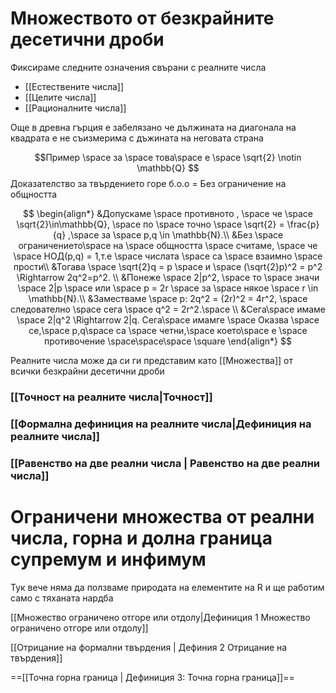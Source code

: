 # Множеството от безкрайните десетични дроби
Фиксираме следните означения свърани с реалните числа
- [[Естествените числа]]
- [[Целите числа]]
- [[Рационалните числа]]

Още в древна гърция е забелязано че дължината на диагонала на квадрата е не съизмерима с дъжината на неговата страна

$$Пример \space за \space това\space е \space \sqrt{2} \notin \mathbb{Q} $$
Доказателство за твърдението горе
б.о.о = Без ограничение на общността

$$ \begin{align*} &Допускаме \space противното , \space че \space \sqrt{2}\in\mathbb{Q}, \space по \space точно \space \sqrt{2} = \frac{p}{q} ,\space за \space p,q \in \mathbb{N}.\\
 &Без \space ограничението\space на \space общността \space считаме, \space че \space НОД(p,q) = 1,т.е \space числата \space са \space взаимно \space прости\\
&Тогава \space \sqrt{2}q = p \space и \space (\sqrt{2}p)^2 = p^2 \Rightarrow 2q^2=p^2. \\
&Понеже \space 2|p^2,  \space то \space значи \space 2|p \space или  \space p = 2r \space за \space някое \space r \in \mathbb{N}.\\
&Заместваме \space p: 2q^2 = (2r)^2 = 4r^2, \space следователно \space сега \space q^2 = 2r^2.\space   \\
&Сега\space имаме \space 2|q^2 \Rightarrow 2|q. Сега\space имамге \space  Оказва \space се,\space p,q\space са \space четни,\space което\space е \space противочение \space\space\space \square \end{align*} $$

Реалните числа може да си ги представим като [[Множества]] от всички безкрайни десетични дроби


### [[Точност на реалните числа|Точност]]


### [[Формална дефиниция на реалните числа|Дефиниция на реалните числа]]


### [[Равенство на две реални числа | Равенство на две реални числа]]

# Ограничени множества от реални числа, горна и долна граница супремум и инфимум

Тук вече няма да ползваме природата на елементите на R и ще работим само с тяханата нардба

[[Множество ограничено отгоре или отдолу|Дефиниция 1 Множество ограничено отгоре или отдолу]]

[[Отрицание на формални твърдения | Дефиния 2 Отрицание на твърдения]]

==[[Точна горна граница | Дефиниция 3: Точна горна граница]]==


